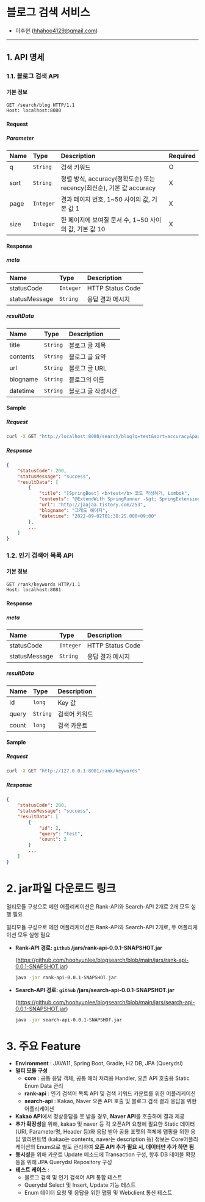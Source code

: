 # 블로그 검색 서비스

- 이후현 (hhahoo4129@gmail.com)

---



## 1. API 명세

### 1.1. 블로그 검색 API

#### 기본 정보

```http
GET /search/blog HTTP/1.1
Host: localhost:8080
```

#### Request

##### Parameter

| Name | Type      | Description                                                  | Required |
| :--- | :-------- | :----------------------------------------------------------- | :------- |
| q    | `String`  | 검색 키워드                                                  | O        |
| sort | `String`  | 정렬 방식, accuracy(정확도순) 또는 recency(최신순), 기본 값 accuracy | X        |
| page | `Integer` | 결과 페이지 번호, 1~50 사이의 값, 기본 값 1                  | X        |
| size | `Integer` | 한 페이지에 보여질 문서 수, 1~50 사이의 값, 기본 값 10       | X        |

#### Response

##### meta

| Name          | Type      | Description      |
| :------------ | :-------- | :--------------- |
| statusCode    | `Integer` | HTTP Status Code |
| statusMessage | `String`  | 응답 결과 메시지 |

##### resultData

| Name      | Type     | Description                                                  |
| :-------- | :------- | :----------------------------------------------------------- |
| title     | `String` | 블로그 글 제목                                               |
| contents  | `String` | 블로그 글 요약                                               |
| url       | `String` | 블로그 글 URL                                                |
| blogname  | `String` | 블로그의 이름                                                |
| datetime  | `String` | 블로그 글 작성시간                                           |

#### Sample

##### Request

```bash
curl -X GET "http://localhost:8080/search/blog?q=test&sort=accuracy&page=1&size=10"
```

##### Response

```json
{
    "statusCode": 200,
    "statusMessage": "success",
    "resultData": [
        {
            "title": "[SpringBoot] <b>test</b> 코드 작성하기, Lombok",
            "contents": "@ExtendWith SpringRunner -&gt; SpringExtension @After/@Before -&gt; @AfterEach/@BeforeEach package com.talk.about.web; import org.junit.jupiter.api.<b>Test</b>; import org.junit.jupiter.api.extension.ExtendWith; import org.springframework.beans.factory.annotation.Autowired; import org.springframework.boot...",
            "url": "http://jaajaa.tistory.com/253",
            "blogname": "그래도 해야지",
            "datetime": "2022-09-02T01:38:25.000+09:00"
        },
        ...
    ]
}
```



### 1.2. 인기 검색어 목록 API

#### 기본 정보

```http
GET /rank/keywords HTTP/1.1
Host: localhost:8081
```

#### Response

##### meta

| Name          | Type      | Description      |
| :------------ | :-------- | :--------------- |
| statusCode    | `Integer` | HTTP Status Code |
| statusMessage | `String`  | 응답 결과 메시지 |

##### resultData

| Name  | Type     | Description   |
| :---- | :------- | :------------ |
| id    | `long`   | Key 값        |
| query | `String` | 검색어 키워드 |
| count | `long`   | 검색 카운트   |

#### Sample

##### Request

```bash
curl -X GET "http://127.0.0.1:8081/rank/keywords"
```

##### Response

```json
{
    "statusCode": 200,
    "statusMessage": "success",
    "resultData": [
        {
            "id": 2,
            "query": "test",
            "count": 2
        }
        ...
    ]
}
```



# 2. jar파일 다운로드 링크
멀티모듈 구성으로 메인 어플리케이션은 Rank-API와 Search-API 2개로 2개 모두 실행 필요

멀티모듈 구성으로 메인 어플리케이션은 Rank-API와 Search-API 2개로, 두 어플리케이션 모두 실행 필요

- **Rank-API 경로: `github` /jars/rank-api-0.0.1-SNAPSHOT.jar**

  (https://github.com/hoohyunlee/blogsearch/blob/main/jars/rank-api-0.0.1-SNAPSHOT.jar)

  ```bash
  java -jar rank-api-0.0.1-SNAPSHOT.jar
  ```

  

- **Search-API 경로: `github` /jars/search-api-0.0.1-SNAPSHOT.jar**

  (https://github.com/hoohyunlee/blogsearch/blob/main/jars/search-api-0.0.1-SNAPSHOT.jar)

  ```bash
  java -jar search-api-0.0.1-SNAPSHOT.jar
  ```

  



# 3. 주요 Feature

- **Environment** : JAVA11, Spring Boot, Gradle, H2 DB, JPA (Querydsl)
- **멀티 모듈 구성**
  - **core** : 공통 응답 객체, 공통 에러 처리용 Handler, 오픈 API 호출용 Static Enum Data 관리
  - **rank-api** : 인기 검색어 목록 API 및 검색 키워드 카운트를 위한 어플리케이션
  - **search-api** : Kakao, Naver 오픈 API 호출 및 블로그 검색 결과 응답을 위한 어플리케이션
- **Kakao API**에서 정상응답을 못 받을 경우, **Naver API**를 호출하여 결과 제공
- **추가 확장성**을 위해, kakao 및 naver 등 각 오픈API 요청에 필요한 Static 데이터 (URI, Parameter명, Header 등)와 응답 받아 공용 포맷의 객체에 맵핑을 위한 응답 엘리먼트명 (kakao는 contents, naver는 description 등) 정보는 Core어플리케이션의 Enum으로 별도 관리하여 **오픈 API 추가 필요 시, 데이터만 추가 하면 됨**
- **동시성**을 위해 카운트 Update 메소드에 Transaction 구성, 향후 DB 테이블 확장 등을 위해 JPA Querydsl Repository 구성
- **테스트 케이스** : 
  - 블로그 검색 및 인기 검색어 API 통합 테스트 
  - Querydsl Select 및 Insert, Update 기능 테스트 
  - Enum 데이터 요청 및 응답을 위한 맵핑 및 Webclient 통신 테스트 









